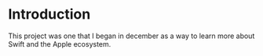 # Introduction

This project was one that I began in december as a way to learn more about Swift and the Apple ecosystem.
